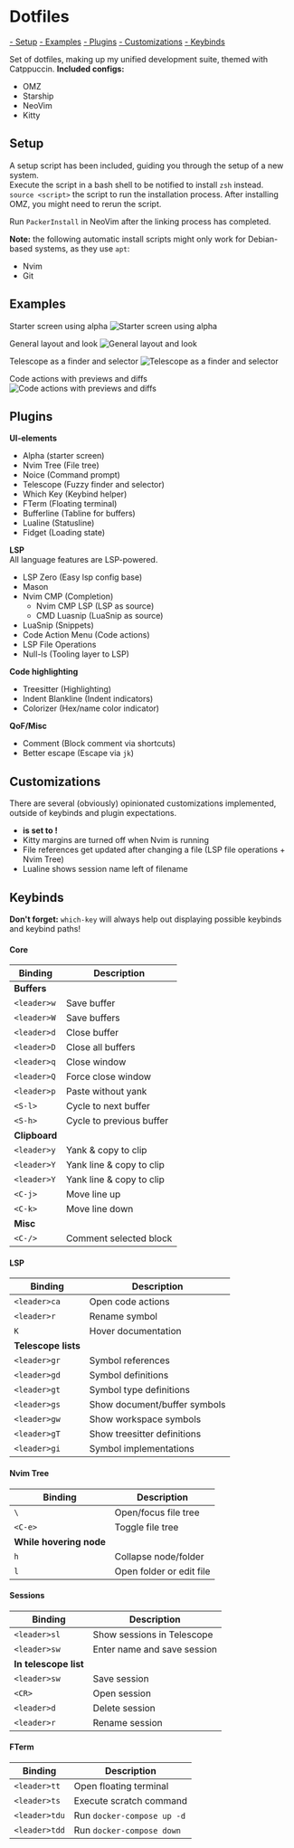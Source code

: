 # Dotfiles

[- Setup](#setup)
[- Examples](#examples)
[- Plugins](#plugins)
[- Customizations](#customizations)
[- Keybinds](#Keybinds)

Set of dotfiles, making up my unified development suite, themed with Catppuccin.
**Included configs:**

- OMZ
- Starship
- NeoVim
- Kitty

## Setup

A setup script has been included, guiding you through the setup of a new system.  
Execute the script in a bash shell to be notified to install `zsh` instead.  
`source <script>` the script to run the installation process. After installing
OMZ, you might need to rerun the script.

Run `PackerInstall` in NeoVim after the linking process has completed.

**Note:** the following automatic install scripts might only work for Debian-based systems, as they use `apt`:

- Nvim
- Git

## Examples

Starter screen using alpha
![Starter screen using alpha](examples/Alpha.png)

General layout and look
![General layout and look](examples/Look.png)

Telescope as a finder and selector
![Telescope as a finder and selector](examples/Telescope.png)

Code actions with previews and diffs
![Code actions with previews and diffs](examples/CodeActions.png)

## Plugins

**UI-elements**

- Alpha (starter screen)
- Nvim Tree (File tree)
- Noice (Command prompt)
- Telescope (Fuzzy finder and selector)
- Which Key (Keybind helper)
- FTerm (Floating terminal)
- Bufferline (Tabline for buffers)
- Lualine (Statusline)
- Fidget (Loading state)

**LSP**  
All language features are LSP-powered.

- LSP Zero (Easy lsp config base)
- Mason
- Nvim CMP (Completion)
  - Nvim CMP LSP (LSP as source)
  - CMD Luasnip (LuaSnip as source)
- LuaSnip (Snippets)
- Code Action Menu (Code actions)
- LSP File Operations
- Null-ls (Tooling layer to LSP)

**Code highlighting**

- Treesitter (Highlighting)
- Indent Blankline (Indent indicators)
- Colorizer (Hex/name color indicator)

**QoF/Misc**

- Comment (Block comment via shortcuts)
- Better escape (Escape via `jk`)

## Customizations

There are several (obviously) opinionated customizations implemented, outside of keybinds and plugin expectations.

- **<leader> is set to <space>!**
- Kitty margins are turned off when Nvim is running
- File references get updated after changing a file (LSP file operations + Nvim Tree)
- Lualine shows session name left of filename

## Keybinds

**Don't forget:** `which-key` will always help out displaying possible keybinds and keybind paths!

#### Core

| Binding       | Description              |
| ------------- | ------------------------ |
| **Buffers**   |                          |
| `<leader>w`   | Save buffer              |
| `<leader>W`   | Save buffers             |
| `<leader>d`   | Close buffer             |
| `<leader>D`   | Close all buffers        |
| `<leader>q`   | Close window             |
| `<leader>Q`   | Force close window       |
| `<leader>p`   | Paste without yank       |
| `<S-l>`       | Cycle to next buffer     |
| `<S-h>`       | Cycle to previous buffer |
| **Clipboard** |                          |
| `<leader>y`   | Yank & copy to clip      |
| `<leader>Y`   | Yank line & copy to clip |
| `<leader>Y`   | Yank line & copy to clip |
| `<C-j>`       | Move line up             |
| `<C-k>`       | Move line down           |
| **Misc**      |                          |
| `<C-/>`       | Comment selected block   |

#### LSP

| Binding             | Description                  |
| ------------------- | ---------------------------- |
| `<leader>ca`        | Open code actions            |
| `<leader>r`         | Rename symbol                |
| `K`                 | Hover documentation          |
| **Telescope lists** |                              |
| `<leader>gr`        | Symbol references            |
| `<leader>gd`        | Symbol definitions           |
| `<leader>gt`        | Symbol type definitions      |
| `<leader>gs`        | Show document/buffer symbols |
| `<leader>gw`        | Show workspace symbols       |
| `<leader>gT`        | Show treesitter definitions  |
| `<leader>gi`        | Symbol implementations       |

#### Nvim Tree

| Binding                 | Description              |
| ----------------------- | ------------------------ |
| `\`                     | Open/focus file tree     |
| `<C-e>`                 | Toggle file tree         |
| **While hovering node** |                          |
| `h`                     | Collapse node/folder     |
| `l`                     | Open folder or edit file |

#### Sessions

| Binding               | Description                 |
| --------------------- | --------------------------- |
| `<leader>sl`          | Show sessions in Telescope  |
| `<leader>sw`          | Enter name and save session |
| **In telescope list** |                             |
| `<leader>sw`          | Save session                |
| `<CR>`                | Open session                |
| `<leader>d`           | Delete session              |
| `<leader>r`           | Rename session              |

#### FTerm

| Binding       | Description                |
| ------------- | -------------------------- |
| `<leader>tt`  | Open floating terminal     |
| `<leader>ts`  | Execute scratch command    |
| `<leader>tdu` | Run `docker-compose up -d` |
| `<leader>tdd` | Run `docker-compose down`  |
